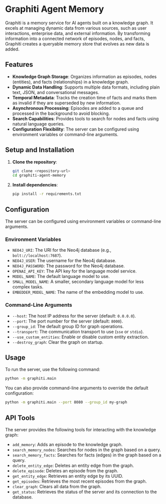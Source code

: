 # Graphiti Agent Memory

Graphiti is a memory service for AI agents built on a knowledge graph. It excels at managing dynamic data from various sources, such as user interactions, enterprise data, and external information. By transforming information into a connected network of episodes, nodes, and facts, Graphiti creates a queryable memory store that evolves as new data is added.

## Features

- **Knowledge Graph Storage**: Organizes information as episodes, nodes (entities), and facts (relationships) in a knowledge graph.
- **Dynamic Data Handling**: Supports multiple data formats, including plain text, JSON, and conversational messages.
- **Temporal Metadata**: Tracks the creation time of facts and marks them as invalid if they are superseded by new information.
- **Asynchronous Processing**: Episodes are added to a queue and processed in the background to avoid blocking.
- **Search Capabilities**: Provides tools to search for nodes and facts using natural language queries.
- **Configuration Flexibility**: The server can be configured using environment variables or command-line arguments.

## Setup and Installation

1. **Clone the repository**:
   ```bash
   git clone <repository-url>
   cd graphiti-agent-memory
   ```

2. **Install dependencies**:
   ```bash
   pip install -r requirements.txt
   ```

## Configuration

The server can be configured using environment variables or command-line arguments.

### Environment Variables

- `NEO4J_URI`: The URI for the Neo4j database (e.g., `bolt://localhost:7687`).
- `NEO4J_USER`: The username for the Neo4j database.
- `NEO4J_PASSWORD`: The password for the Neo4j database.
- `OPENAI_API_KEY`: The API key for the language model service.
- `MODEL_NAME`: The default language model to use.
- `SMALL_MODEL_NAME`: A smaller, secondary language model for less complex tasks.
- `EMBEDDER_MODEL_NAME`: The name of the embedding model to use.

### Command-Line Arguments

- `--host`: The host IP address for the server (default: `0.0.0.0`).
- `--port`: The port number for the server (default: `8000`).
- `--group_id`: The default group ID for graph operations.
- `--transport`: The communication transport to use (`sse` or `stdio`).
- `--use_custom_entities`: Enable or disable custom entity extraction.
- `--destroy_graph`: Clear the graph on startup.

## Usage

To run the server, use the following command:

```bash
python -m graphiti.main
```

You can also provide command-line arguments to override the default configuration:

```bash
python -m graphiti.main --port 8080 --group_id my-graph
```

## API Tools

The server provides the following tools for interacting with the knowledge graph:

- `add_memory`: Adds an episode to the knowledge graph.
- `search_memory_nodes`: Searches for nodes in the graph based on a query.
- `search_memory_facts`: Searches for facts (edges) in the graph based on a query.
- `delete_entity_edge`: Deletes an entity edge from the graph.
- `delete_episode`: Deletes an episode from the graph.
- `get_entity_edge`: Retrieves an entity edge by its UUID.
- `get_episodes`: Retrieves the most recent episodes from the graph.
- `clear_graph`: Clears all data from the graph.
- `get_status`: Retrieves the status of the server and its connection to the database.